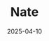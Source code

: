 ---  
layout: startup_page  
title: "Nate"  
id: "nate.tech"  
permalink: "/natenate.tech04102025/"  
website: "https://www.nate.tech/"  
funding_round: "Series A"  
funding_amount: "$38M"  
investors: "Coatue, Forerunner Ventures, Renegade Partners"  
about: "Nate was an AI shopping app that aimed to provide a universal checkout experience, allowing users to buy from any e-commerce site with a single click. However, it relied heavily on human contractors to manually complete purchases, despite marketing itself as AI-powered. The app ultimately failed and its assets were sold in 2023."  
markets: "E-commerce, AI, Payments, Social shopping, RPA, Ecommerce, Mobile apps, Privacy"  
hq: "New York, New York, United States"  
founded_year: "2018"  
linkedin: "https://www.linkedin.com/company/natetech"  
twitter: "https://twitter.com/nate_app"  
instagram: "https://instagram.com/nate_app"  
facebook: ""  
crunchbase: "https://www.crunchbase.com/organization/nate?utm_source=linkedin&utm_medium=referral&utm_campaign=linkedin_companies&utm_content=profile_cta_anon&trk=funding_crunchbase"  
pitchbook: ""  

date_display: "10-Apr-2025"  
date: "2025-04-10"

# SEO Optimization  
meta_title: "Nate - Series A Funding ($38M)"  
meta_description: "Nate, Nate was an AI shopping app that aimed to provide a universal checkout experience, allowing users to buy from any e-commerce site with a single click...."  
meta_keywords: "Nate, E-commerce, AI, Payments, Social shopping, RPA, Ecommerce, Mobile apps, Privacy, Series A funding"  
canonical_url: "https://startup.projectstartups.com/natenate.tech04102025/"  
---